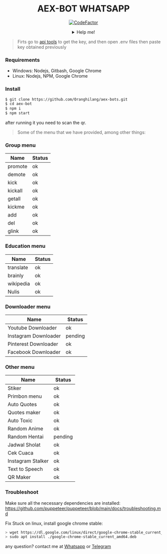 <div align="center">

# AEX-BOT WHATSAPP
[![CodeFactor](https://www.codefactor.io/repository/github/ibnusyawall/aex-bot/badge/master)](https://www.codefactor.io/repository/github/ibnusyawall/aex-bot/overview/master)
<details>
 <summary>Help me!</summary>

 [Saweria](https://saweria.co/donate/ibnusyawall)

 [Paypal.me](https://paypal.me/syawal24)

</details>
</div>

> Firts go to [api tools](https://api.i-tech.id) to get the key, and then open .env files then paste key obtained previously

### Requirements
  - Windows: Nodejs, Gitbash, Google Chrome
  - Linux: Nodejs, NPM, Google Chrome

### Install

```sh
$ git clone https://github.com/Oranghilang/aex-bots.git
$ cd aex-bot
$ npm i
$ npm start
```

after running it you need to scan the qr.

> Some of the menu that we have provided, among other things:

### Group menu

| Name | Status |
| ------ | ------ |
| promote | ok |
| demote | ok |
| kick | ok |
| kickall | ok |
| getall | ok |
| kickme | ok |
| add | ok |
| del | ok |
| glink | ok |

### Education menu

| Name | Status |
| ------ | ------ |
| translate | ok |
| brainly | ok |
| wikipedia | ok |
| Nulis | ok |

### Downloader menu

| Name | Status |
| ------ | ------ |
| Youtube Downloader | ok |
| Instagram Downloader | pending |
| Pinterest Downloader | ok |
| Facebook Downloader | ok |

### Other menu

| Name | Status |
| ------ | ------ |
| Stiker | ok |
| Primbon menu | ok |
| Auto Quotes | ok |
| Quotes maker | ok |
| Auto Toxic | ok |
| Random Anime | ok |
| Random Hentai | pending |
| Jadwal Sholat | ok |
| Cek Cuaca | ok |
| Instagram Stalker | ok |
| Text to Speech | ok |
| QR Maker | ok |

### Troubleshoot
Make sure all the necessary dependencies are installed: https://github.com/puppeteer/puppeteer/blob/main/docs/troubleshooting.md

Fix Stuck on linux, install google chrome stable: 
```bash
> wget https://dl.google.com/linux/direct/google-chrome-stable_current_amd64.deb
> sudo apt install ./google-chrome-stable_current_amd64.deb
```

any question? contact me at [Whatsapp](https://wa.me/6282299265151) or [Telegram](https://t.me/isywl)
